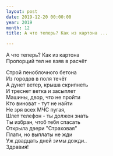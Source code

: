 ```yaml
---
layout: post
date: 2019-12-20 00:00:00
year: 2019
month: 12
title: А что теперь? Как из картона ...

---
```

А что теперь? Как из картона <br/>
Пропорций тел не взяв в расчёт<br/>
<!--more-->
Строй пеноблочного бетона <br/>
Из городов в поля течёт <br/>
А дунет ветер, крыша скрипнеть <br/>
И треснет ветка и засыплет <br/>
Машины,  двор, что не пройти<br/>
Кто виноват -  тут не найти<br/>
Не зря всех МЧС пугая, <br/>
Шлет телефон - ты должен знать<br/>
Ты избран,  чтоб  тебя  спасать<br/>
Открыла двери "Страховая" <br/>
Плати,  но выплаты не жди <br/>
Уж двадцать дней зимы дожди..  <br/>
Здравия!<br/>